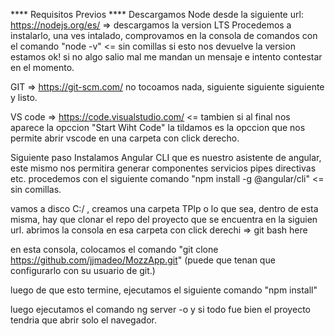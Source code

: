 **** Requisitos Previos ****
Descargamos Node desde la siguiente url: https://nodejs.org/es/   => descargamos  la version LTS
Procedemos a instalarlo, una ves intalado, comprovamos en la consola de comandos con el comando "node -v"  <= sin comillas
si esto nos devuelve la version  estamos ok! si no algo salio mal me mandan un mensaje e intento contestar en el momento.

GIT => https://git-scm.com/  no tocoamos nada,  siguiente siguiente siguiente y listo.

VS code => https://code.visualstudio.com/ <= tambien  si al  final nos aparece  la opccion  "Start Wiht Code"  la tildamos es la opccion que nos permite abrir  vscode en una carpeta  con click derecho.

Siguiente paso Instalamos Angular CLI que es nuestro asistente de angular, este mismo nos permitira  generar componentes servicios pipes directivas etc. procedemos   con el siguiente comando "npm install -g @angular/cli" <= sin comillas.


vamos a disco C:/ , creamos una carpeta  TPlp o lo que sea, dentro de esta misma, hay que clonar el repo  del proyecto que se encuentra en la siguien url.   abrimos la consola en esa   carpeta con  click derechi  => git bash here 

en esta consola, colocamos el comando  "git clone https://github.com/jjmadeo/MozzApp.git"  (puede que tenan que configurarlo con su usuario de git.)

luego de que esto termine, ejecutamos el siguiente comando  "npm install" 

luego ejecutamos el comando   ng server  -o  y si todo fue bien el proyecto tendria que  abrir solo el navegador.
